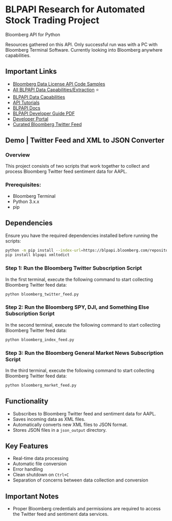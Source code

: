 # BLPAPI Research for Automated Stock Trading Project
Bloomberg API for Python 

Resources gathered on this API. Only successful run was with a PC with Bloomberg Terminal Software. Currently looking into Bloomberg anywhere capabilities.

## Important Links
- [Bloomberg Data License API Code Samples](https://developer.bloomberg.com/portal/downloads?releaseStatus=current#data_license_rest_api_code_samples)
- [All BLPAPI Data Capabilities/Extraction](https://developer.bloomberg.com/portal/apis/blpapi?chapterId=5447&entityType=document#api_services-service_table) ⭐
- [BLPAPI Data Capabilities](https://developer.bloomberg.com/portal/apis/blpapi?chapterId=5400&entityType=document)
- [API Tutorials](https://developer.bloomberg.com/portal/tutorials)
- [BLPAPI Docs](https://bloomberg.github.io/blpapi-docs/python/3.24.11/index.html)
- [BLPAPI Developer Guide PDF](https://data.bloomberglp.com/professional/sites/10/2017/03/BLPAPI-Core-Developer-Guide.pdf)
- [Developer Portal](https://developer.bloomberg.com/portal/products?interfaces=bloomberg_api_blpapi)
- [Curated Bloomberg Twitter Feed](https://developer.bloomberg.com/portal/products/edf?chapterId=767&entityType=document)


## Demo | Twitter Feed and XML to JSON Converter

### Overview
This project consists of two scripts that work together to collect and process Bloomberg Twitter feed sentiment data for AAPL.

### Prerequisites:
- Bloomberg Terminal
- Python 3.x.x
- pip

## Dependencies
Ensure you have the required dependencies installed before running the scripts:
```sh
python -m pip install --index-url=https://blpapi.bloomberg.com/repository/releases/python/simple blpapi
pip install blpapi xmltodict
```

### Step 1: Run the Bloomberg Twitter Subscription Script
In the first terminal, execute the following command to start collecting Bloomberg Twitter feed data:
```sh
python bloomberg_twitter_feed.py
```

### Step 2: Run the Bloomberg SPY, DJI, and Something Else Subscription Script
In the second  terminal, execute the following command to start collecting Bloomberg Twitter feed data:
```sh
python bloomberg_index_feed.py
```

### Step 3: Run the Bloomberg General Market News Subscription Script
In the third terminal, execute the following command to start collecting Bloomberg Twitter feed data:
```sh
python bloomberg_market_feed.py
```


## Functionality
- Subscribes to Bloomberg Twitter feed and sentiment data for AAPL.
- Saves incoming data as XML files.
- Automatically converts new XML files to JSON format.
- Stores JSON files in a `json_output` directory.

## Key Features
- Real-time data processing
- Automatic file conversion
- Error handling
- Clean shutdown on `Ctrl+C`
- Separation of concerns between data collection and conversion



## Important Notes
- Proper Bloomberg credentials and permissions are required to access the Twitter feed and sentiment data services.

